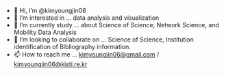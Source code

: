 - 👋 Hi, I’m @kimyoungjin06
- 👀 I’m interested in ... data analysis and visualization
- 🌱 I’m currently study ... about Science of Science, Network Science, and Mobility Data Analysis
- 💞️ I’m looking to collaborate on ... Science of Science, Institution identification of Bibliography information.
- 📫 How to reach me ... kimyoungjin06@gmail.com / kimyoungjin06@kisti.re.kr
<!---
kimyoungjin06/kimyoungjin06 is a ✨ special ✨ repository because its `README.md` (this file) appears on your GitHub profile.
You can click the Preview link to take a look at your changes.
--->

